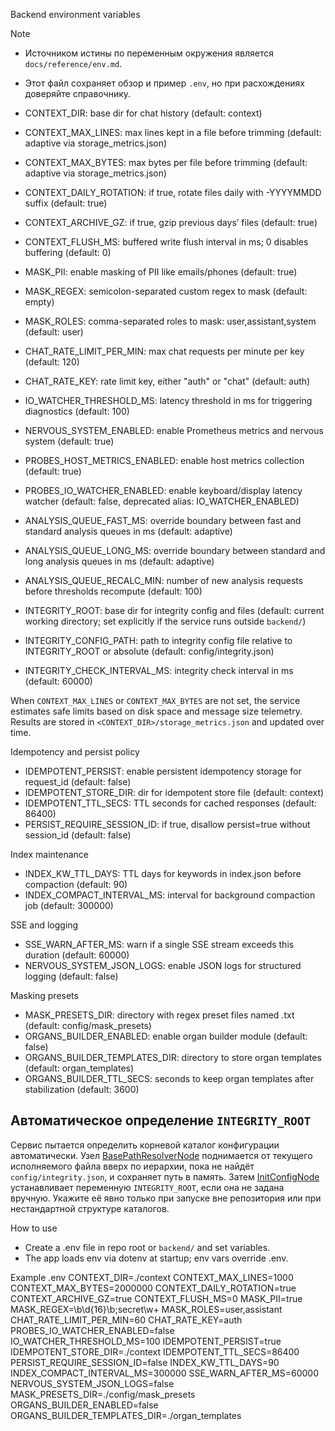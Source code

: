 <!-- neira:meta
id: NEI-20250915-adaptive-storage-backend-env
intent: docs
summary: Контекстное хранилище теперь подбирает лимиты по диску; переменные можно переопределить.
-->

<!-- neira:meta
id: NEI-20250922-analysis-queue-env
intent: docs
summary: Добавлены переменные управления порогами очередей анализа.
-->
<!-- neira:meta
id: NEI-20251010-organ-builder-env
intent: docs
summary: описаны переменные ORGANS_BUILDER_ENABLED, ORGANS_BUILDER_TEMPLATES_DIR и ORGANS_BUILDER_TTL_SECS.
-->

Backend environment variables

Note
- Источником истины по переменным окружения является `docs/reference/env.md`.
- Этот файл сохраняет обзор и пример `.env`, но при расхождениях доверяйте справочнику.

- CONTEXT_DIR: base dir for chat history (default: context)
- CONTEXT_MAX_LINES: max lines kept in a file before trimming (default: adaptive via storage_metrics.json)
- CONTEXT_MAX_BYTES: max bytes per file before trimming (default: adaptive via storage_metrics.json)
- CONTEXT_DAILY_ROTATION: if true, rotate files daily with -YYYYMMDD suffix (default: true)
- CONTEXT_ARCHIVE_GZ: if true, gzip previous days’ files (default: true)
- CONTEXT_FLUSH_MS: buffered write flush interval in ms; 0 disables buffering (default: 0)
- MASK_PII: enable masking of PII like emails/phones (default: true)
- MASK_REGEX: semicolon-separated custom regex to mask (default: empty)
- MASK_ROLES: comma-separated roles to mask: user,assistant,system (default: user)
- CHAT_RATE_LIMIT_PER_MIN: max chat requests per minute per key (default: 120)
- CHAT_RATE_KEY: rate limit key, either "auth" or "chat" (default: auth)
- IO_WATCHER_THRESHOLD_MS: latency threshold in ms for triggering diagnostics (default: 100)
- NERVOUS_SYSTEM_ENABLED: enable Prometheus metrics and nervous system (default: true)
- PROBES_HOST_METRICS_ENABLED: enable host metrics collection (default: true)
- PROBES_IO_WATCHER_ENABLED: enable keyboard/display latency watcher (default: false, deprecated alias: IO_WATCHER_ENABLED)
 - ANALYSIS_QUEUE_FAST_MS: override boundary between fast and standard analysis queues in ms (default: adaptive)
 - ANALYSIS_QUEUE_LONG_MS: override boundary between standard and long analysis queues in ms (default: adaptive)
 - ANALYSIS_QUEUE_RECALC_MIN: number of new analysis requests before thresholds recompute (default: 100)
- INTEGRITY_ROOT: base dir for integrity config and files (default: current working directory; set explicitly if the service runs outside `backend/`)
- INTEGRITY_CONFIG_PATH: path to integrity config file relative to INTEGRITY_ROOT or absolute (default: config/integrity.json)
- INTEGRITY_CHECK_INTERVAL_MS: integrity check interval in ms (default: 60000)

When `CONTEXT_MAX_LINES` or `CONTEXT_MAX_BYTES` are not set, the service
estimates safe limits based on disk space and message size telemetry. Results
are stored in `<CONTEXT_DIR>/storage_metrics.json` and updated over time.

Idempotency and persist policy
- IDEMPOTENT_PERSIST: enable persistent idempotency storage for request_id (default: false)
- IDEMPOTENT_STORE_DIR: dir for idempotent store file (default: context)
- IDEMPOTENT_TTL_SECS: TTL seconds for cached responses (default: 86400)
- PERSIST_REQUIRE_SESSION_ID: if true, disallow persist=true without session_id (default: false)

Index maintenance
- INDEX_KW_TTL_DAYS: TTL days for keywords in index.json before compaction (default: 90)
- INDEX_COMPACT_INTERVAL_MS: interval for background compaction job (default: 300000)

SSE and logging
- SSE_WARN_AFTER_MS: warn if a single SSE stream exceeds this duration (default: 60000)
- NERVOUS_SYSTEM_JSON_LOGS: enable JSON logs for structured logging (default: false)

Masking presets
- MASK_PRESETS_DIR: directory with regex preset files named <preset>.txt (default: config/mask_presets)
- ORGANS_BUILDER_ENABLED: enable organ builder module (default: false)
- ORGANS_BUILDER_TEMPLATES_DIR: directory to store organ templates (default: organ_templates)
- ORGANS_BUILDER_TTL_SECS: seconds to keep organ templates after stabilization (default: 3600)

## Автоматическое определение `INTEGRITY_ROOT`

Сервис пытается определить корневой каталог конфигурации автоматически. Узел
[BasePathResolverNode](../docs/nodes/action-nodes.md#basepathresolvernode) поднимается от текущего
исполняемого файла вверх по иерархии, пока не найдёт `config/integrity.json`, и сохраняет путь в память.
Затем [InitConfigNode](../docs/nodes/action-nodes.md#initconfignode) устанавливает переменную
`INTEGRITY_ROOT`, если она не задана вручную. Укажите её явно только при запуске вне репозитория или при нестандартной
структуре каталогов.

How to use
- Create a .env file in repo root or `backend/` and set variables.
- The app loads env via dotenv at startup; env vars override .env.

Example .env
CONTEXT_DIR=./context
CONTEXT_MAX_LINES=1000
CONTEXT_MAX_BYTES=2000000
CONTEXT_DAILY_ROTATION=true
CONTEXT_ARCHIVE_GZ=true
CONTEXT_FLUSH_MS=0
MASK_PII=true
MASK_REGEX=\b\d{16}\b;secret\w+
MASK_ROLES=user,assistant
CHAT_RATE_LIMIT_PER_MIN=60
CHAT_RATE_KEY=auth
PROBES_IO_WATCHER_ENABLED=false
IO_WATCHER_THRESHOLD_MS=100
IDEMPOTENT_PERSIST=true
IDEMPOTENT_STORE_DIR=./context
IDEMPOTENT_TTL_SECS=86400
PERSIST_REQUIRE_SESSION_ID=false
INDEX_KW_TTL_DAYS=90
INDEX_COMPACT_INTERVAL_MS=300000
SSE_WARN_AFTER_MS=60000
NERVOUS_SYSTEM_JSON_LOGS=false
MASK_PRESETS_DIR=./config/mask_presets
ORGANS_BUILDER_ENABLED=false
ORGANS_BUILDER_TEMPLATES_DIR=./organ_templates
